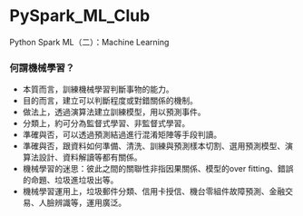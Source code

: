 # PySpark_ML_Club

Python Spark ML（二）：Machine Learning

### 何謂機械學習？
- 本質而言，訓練機械學習判斷事物的能力。
- 目的而言，建立可以判斷程度或對錯關係的機制。
- 做法上，透過演算法建立訓練模型，用以預測事件。
- 分類上，約可分為監督式學習、非監督式學習。
- 準確與否，可以透過預測結過進行混淆矩陣等手段判讀。
- 準確與否，跟資料如何準備、清洗、訓練與預測樣本切割、選用預測模型、演算法設計、資料解讀等都有關係。
- 機械學習的迷思：彼此之間的關聯性非指因果關係、模型的over fitting、錯誤的命題、垃圾進垃圾出等。
- 機械學習運用上，垃圾郵件分類、信用卡授信、機台零組件故障預測、金融交易、人臉辨識等，運用廣泛。
